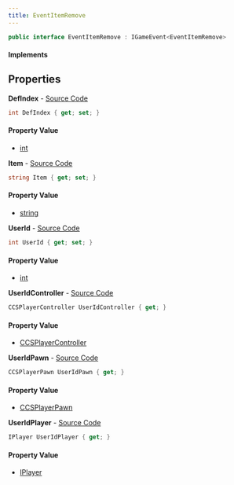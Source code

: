 ```yaml
---
title: EventItemRemove
---
```


```csharp
public interface EventItemRemove : IGameEvent<EventItemRemove>
```

#### Implements

## Properties

**DefIndex** - [Source Code](https://github.com/swiftly-solution/swiftlys2/blob/main/managed/src/SwiftlyS2.Generated/GameEvents/Interfaces/EventItemRemove.cs#L49)

```csharp
int DefIndex { get; set; }
```

#### Property Value

- [int](https://learn.microsoft.com/dotnet/api/system.int32)

**Item** - [Source Code](https://github.com/swiftly-solution/swiftlys2/blob/main/managed/src/SwiftlyS2.Generated/GameEvents/Interfaces/EventItemRemove.cs#L44)

```csharp
string Item { get; set; }
```

#### Property Value

- [string](https://learn.microsoft.com/dotnet/api/system.string)

**UserId** - [Source Code](https://github.com/swiftly-solution/swiftlys2/blob/main/managed/src/SwiftlyS2.Generated/GameEvents/Interfaces/EventItemRemove.cs#L37)

```csharp
int UserId { get; set; }
```

#### Property Value

- [int](https://learn.microsoft.com/dotnet/api/system.int32)

**UserIdController** - [Source Code](https://github.com/swiftly-solution/swiftlys2/blob/main/managed/src/SwiftlyS2.Generated/GameEvents/Interfaces/EventItemRemove.cs#L22)

```csharp
CCSPlayerController UserIdController { get; }
```

#### Property Value

- [CCSPlayerController](/docs/api/shared/schemadefinitions/ccsplayercontroller)

**UserIdPawn** - [Source Code](https://github.com/swiftly-solution/swiftlys2/blob/main/managed/src/SwiftlyS2.Generated/GameEvents/Interfaces/EventItemRemove.cs#L28)

```csharp
CCSPlayerPawn UserIdPawn { get; }
```

#### Property Value

- [CCSPlayerPawn](/docs/api/shared/schemadefinitions/ccsplayerpawn)

**UserIdPlayer** - [Source Code](https://github.com/swiftly-solution/swiftlys2/blob/main/managed/src/SwiftlyS2.Generated/GameEvents/Interfaces/EventItemRemove.cs#L31)

```csharp
IPlayer UserIdPlayer { get; }
```

#### Property Value

- [IPlayer](/docs/api/shared/players/iplayer)

